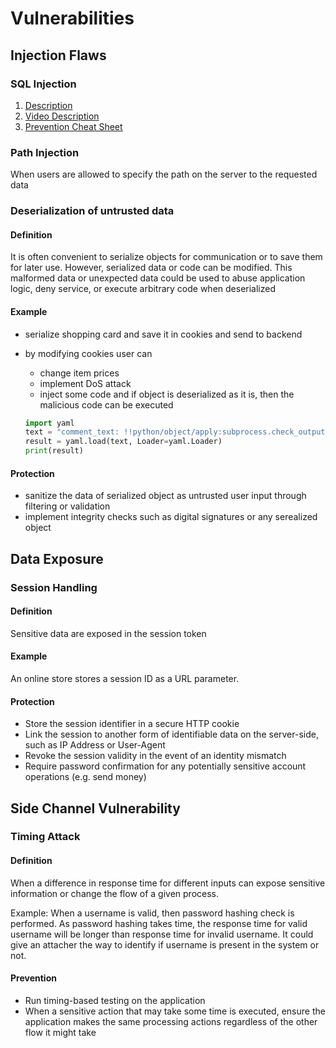 # Vulnerabilities

## Injection Flaws

### SQL Injection

1. [Description](https://owasp.org/www-community/attacks/SQL_Injection)
1. [Video Description](https://www.youtube.com/watch?v=pypTYPaU7mM&list=PL8239DA448CC2BB7C&index=2)
1. [Prevention Cheat Sheet](https://cheatsheetseries.owasp.org/cheatsheets/SQL_Injection_Prevention_Cheat_Sheet.html)

### Path Injection
When users are allowed to specify the path on the server to the requested data

### Deserialization of untrusted data

#### Definition
It is often convenient to serialize objects for communication or to save them for later use. However, serialized data or code can be modified. This malformed data or unexpected data could be used to abuse application logic, deny service, or execute arbitrary code when deserialized

#### Example
* serialize shopping card and save it in cookies and send to backend
* by modifying cookies user can
    * change item prices
    * implement DoS attack
    * inject some code and if object is deserialized as it is, then the malicious code can be executed

    ```python
    import yaml
    text = "comment_text: !!python/object/apply:subprocess.check_output\n kwds: {args: 'less /etc/passwd', shell: True}"
    result = yaml.load(text, Loader=yaml.Loader)
    print(result)
    ```

#### Protection
* sanitize the data of serialized object as untrusted user input through filtering or validation
* implement integrity checks such as digital signatures or any serealized object

## Data Exposure

### Session Handling

#### Definition
Sensitive data are exposed in the session token

#### Example
An online store stores a session ID as a URL parameter.

#### Protection
* Store the session identifier in a secure HTTP cookie
* Link the session to another form of identifiable data on the server-side, such as IP Address or User-Agent
* Revoke the session validity in the event of an identity mismatch
* Require password confirmation for any potentially sensitive account operations (e.g. send money)

## Side Channel Vulnerability

### Timing Attack

#### Definition
When a difference in response time for different inputs can expose sensitive information or change the flow of a given process.

Example:
When a username is valid, then password hashing check is performed. As password hashing takes time, the response time for valid username will be longer than response time for invalid username. It could give an attacher the way to identify if username is present in the system or not.

#### Prevention
* Run timing-based testing on the application
* When a sensitive action that may take some time is executed, ensure the application makes the same processing actions regardless of the other flow it might take
